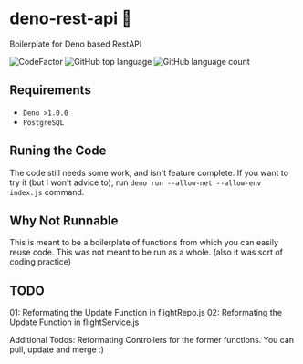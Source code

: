 # deno-rest-api 🎯

Boilerplate for Deno based RestAPI

![CodeFactor](https://www.codefactor.io/repository/github/abhinavrobinson/deno-rest-api-boilerplate/badge)
![GitHub top language](https://img.shields.io/github/languages/top/AbhinavRobinson/npx-crypto?style=flat-square)
![GitHub language count](https://img.shields.io/github/languages/count/AbhinavRobinson/npx-crypto?style=flat-square)

## Requirements

- `Deno >1.0.0`
- `PostgreSQL`

## Runing the Code

The code still needs some work, and isn't feature complete.
If you want to try it (but I won't advice to), run `deno run --allow-net --allow-env index.js` command.

## Why Not Runnable

This is meant to be a boilerplate of functions from which you can easily reuse code. This was not meant to be run as a whole.
(also it was sort of coding practice)

## TODO

01: Reformating the Update Function in flightRepo.js
02: Reformating the Update Function in flightService.js

Additional Todos: Reformating Controllers for the former functions. You can pull, update and merge :)
